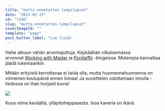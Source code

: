 ```yaml
---
title: "mutta onnetarten lempilapset"
date: "2012-02-23"
id: "1146"
slug: "mutta-onnetarten-lempilapset"
coverImageId: ""
template: "page"
post_button_label: "Lue lisää"
---
```


Hehe alkuun vähän arvontajuttuja. Käykäähän vilkaisemassa arvonnat [Working with Master](http://workingwithmaster.blogspot.com/2012/02/arvonta.html) ja [Ponilaiffii](http://www.ponilaiffii.blogspot.com/2012/02/arvonta.html) -blogeissa. Molempia kannattaa jäädä lukemaankin.  
  
Mitään erityistä kerrottavaa ei taida olla, mutta huomennahuomenna on viimeinen koulupäivä ennen lomaa! Ja suosittelen odottamaan innolla - tiedossa on ihan hurjasti kuvia!  
  

[![](/images/IMG_0747.png)](http://1.bp.blogspot.com/-zVa9DxOzq6c/T0ZYysWgwlI/AAAAAAAAAVE/V9yEV5dFQ6U/s1600/IMG_0747.png)

  
Kuva viime keväältä, ylläpitoheppasesta. Isoa kaveria on ikävä.
